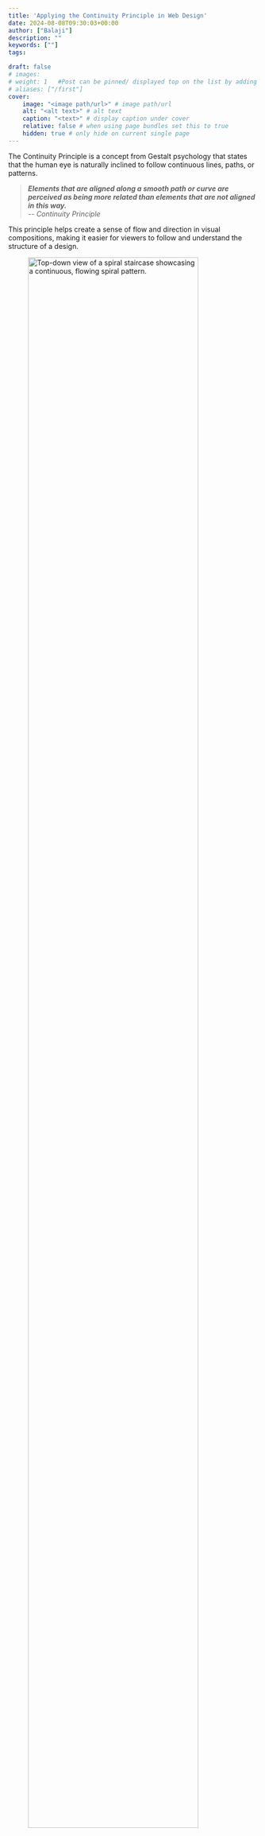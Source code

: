 ```yaml
---
title: 'Applying the Continuity Principle in Web Design'
date: 2024-08-08T09:30:03+00:00
author: ["Balaji"]
description: ""
keywords: [""]
tags: 

draft: false
# images: 
# weight: 1   #Post can be pinned/ displayed top on the list by adding a weight=<num> var to page-variables
# aliases: ["/first"]
cover:
    image: "<image path/url>" # image path/url
    alt: "<alt text>" # alt text
    caption: "<text>" # display caption under cover
    relative: false # when using page bundles set this to true
    hidden: true # only hide on current single page
---
```


The Continuity Principle is a concept from Gestalt psychology that states that the human eye is naturally inclined to follow continuous lines, paths, or patterns.

> ***Elements that are aligned along a smooth path or curve are perceived as being more related than elements that are not aligned in this way.***  
> _-- Continuity Principle_

This principle helps create a sense of flow and direction in visual compositions, making it easier for viewers to follow and understand the structure of a design.

<figure>
  <img src="\img\spiral_staircase_example_gestalt_continuity_principle.webp" width="90%" height="auto" alt="Top-down view of a spiral staircase showcasing a continuous, flowing spiral pattern.">
  <figcaption>A top-down photo of a spiral staircase demonstrates the Continuity Principle, where the smooth, unbroken spiral naturally guides the viewer's eye through the image in a fluid, continuous motion.</figcaption>
</figure>

In the image, the staircase creates a continuous, flowing path that naturally guides the viewer's eye downward along the curve of the stairs. The smooth, unbroken spiral visually connects each step to the next, leading the viewer through the entire image in a fluid motion.

### Psychological Basis of the Continuity Principle

Our brains are wired to seek out and follow ***continuous lines and patterns***, which simplifies the process of information processing and helps us perceive relationships between elements more easily. 

This natural inclination enables designers to create a sense of direction and flow within their designs. By leveraging the Continuity Principle, users are guided smoothly through content, following a clear, cohesive path that enhances their overall navigation experience.


### Applying Continuity in Web Design
By applying the Continuity Principle, designers can enhance the usability of their layouts, ensuring that users can navigate and understand the structure of the design with minimal cognitive effort.

#### 1. Single Page Application
In Single Page Applications (SPAs), where the entire website content is loaded on a single page, the Continuity Principle is crucial for creating a smooth and intuitive user experience. 

Designers often leverage this principle by arranging content in a continuous vertical flow from top to bottom by placing related sections in a seamless scrollable layout, users can follow the page’s content without interruption.

<figure>
  <img src="\img\scrolling_parallax_effect_continuity_principle.gif" width="100%" height="auto" alt="Parallax scrolling use smooth scrolling effects that maintain visual continuity as users move from one section to another.">
  <figcaption>Parallax scrolling use smooth scrolling effects that maintain visual continuity as users move from one section to another.</figcaption>
</figure>

***For Example***, a well-designed SPA might use smooth scrolling effects or transitions that maintain visual continuity as users move from one section to another. This can include horizontal or vertical scrolling patterns that create a sense of progression and guide the user’s eye naturally through the content. 

By ensuring that content flows in a logical and continuous path, designers make it easier for users to navigate and engage with the information on the page, enhancing the overall usability and user experience.

#### 2. Web Design

In web design, continuous visual pathways, such as a consistent grid structure or aligned content blocks, help users understand the hierarchy and flow of information. 


  <a href="https://www.apple.com" target="_blank" rel="noopener noreferrer">**Apple**</a> uses smooth, continuous scrolling effects on its AirPods product page. 
  
  As users scroll, the transition between different product categories is seamless, creating a fluid visual flow. This design choice enhances the browsing experience by maintaining user engagement and ensuring that information about AirPods is presented in a cohesive and visually appealing manner.

  <figure>
    <img src="\img\apple-scroll-animation.gif" width="100%" height="auto" alt="Smooth scrolling effect on Apple's AirPods website showing seamless transitions between product categories for an enhanced browsing experience.">
    <figcaption>Apple's AirPods product page demonstrating seamless scrolling and transitions between categories, creating a fluid and engaging browsing experience.</figcaption>
  </figure>

### Some Tips on Using the Continuity Principle

  1. **Create Smooth Pathways**
      - Employ lines, curves, and alignment to guide the eye.
      - Use white space to create visual flow.

  2. **Avoid Design Disruptions**
      - Maintain consistent direction and spacing.
      - Prevent visual clutter.

  3. **Balance with Other Principles**
      - Combine continuity with proximity, similarity, and hierarchy.

### Conclusion  
The Continuity Principle empowers designers to create user-centered designs. By understanding and incorporating this principle, designers can effectively guide users through design layouts, fostering intuitive and engaging experiences.  
  
Experimenting with continuity allows designers to unlock its full potential in crafting compelling visual compositions.